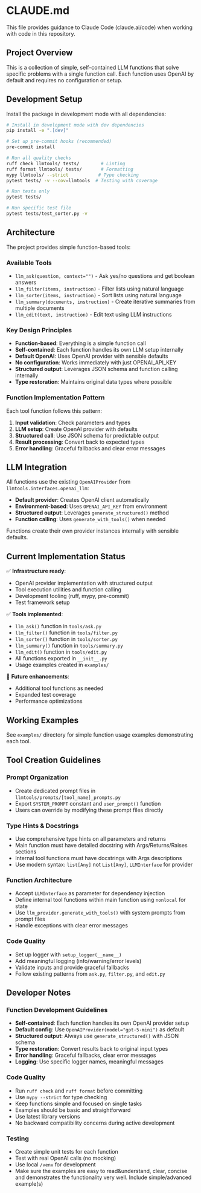 # CLAUDE.md

This file provides guidance to Claude Code (claude.ai/code) when working with code in this repository.

## Project Overview

This is a collection of simple, self-contained LLM functions that solve specific problems with a single function call. Each function uses OpenAI by default and requires no configuration or setup.

## Development Setup

Install the package in development mode with all dependencies:

```bash
# Install in development mode with dev dependencies
pip install -e ".[dev]"

# Set up pre-commit hooks (recommended)
pre-commit install

# Run all quality checks
ruff check llmtools/ tests/        # Linting
ruff format llmtools/ tests/       # Formatting
mypy llmtools/ --strict           # Type checking
pytest tests/ -v --cov=llmtools  # Testing with coverage

# Run tests only
pytest tests/

# Run specific test file
pytest tests/test_sorter.py -v
```

## Architecture

The project provides simple function-based tools:

### Available Tools
- `llm_ask(question, context="")` - Ask yes/no questions and get boolean answers
- `llm_filter(items, instruction)` - Filter lists using natural language
- `llm_sorter(items, instruction)` - Sort lists using natural language
- `llm_summary(documents, instruction)` - Create iterative summaries from multiple documents
- `llm_edit(text, instruction)` - Edit text using LLM instructions

### Key Design Principles
- **Function-based**: Everything is a simple function call
- **Self-contained**: Each function handles its own LLM setup internally
- **Default OpenAI**: Uses OpenAI provider with sensible defaults
- **No configuration**: Works immediately with just OPENAI_API_KEY
- **Structured output**: Leverages JSON schema and function calling internally
- **Type restoration**: Maintains original data types where possible

### Function Implementation Pattern
Each tool function follows this pattern:
1. **Input validation**: Check parameters and types
2. **LLM setup**: Create OpenAI provider with defaults
3. **Structured call**: Use JSON schema for predictable output
4. **Result processing**: Convert back to expected types
5. **Error handling**: Graceful fallbacks and clear error messages

## LLM Integration

All functions use the existing `OpenAIProvider` from `llmtools.interfaces.openai_llm`:
- **Default provider**: Creates OpenAI client automatically
- **Environment-based**: Uses `OPENAI_API_KEY` from environment
- **Structured output**: Leverages `generate_structured()` method
- **Function calling**: Uses `generate_with_tools()` when needed

Functions create their own provider instances internally with sensible defaults.

## Current Implementation Status

✅ **Infrastructure ready**:
- OpenAI provider implementation with structured output
- Tool execution utilities and function calling
- Development tooling (ruff, mypy, pre-commit)
- Test framework setup

✅ **Tools implemented**:
- `llm_ask()` function in `tools/ask.py`
- `llm_filter()` function in `tools/filter.py`
- `llm_sorter()` function in `tools/sorter.py`
- `llm_summary()` function in `tools/summary.py`
- `llm_edit()` function in `tools/edit.py`
- All functions exported in `__init__.py`
- Usage examples created in `examples/`

🔄 **Future enhancements**:
- Additional tool functions as needed
- Expanded test coverage
- Performance optimizations

## Working Examples

See `examples/` directory for simple function usage examples demonstrating each tool.

## Tool Creation Guidelines

### Prompt Organization
- Create dedicated prompt files in `llmtools/prompts/[tool_name]_prompts.py`
- Export `SYSTEM_PROMPT` constant and `user_prompt()` function
- Users can override by modifying these prompt files directly

### Type Hints & Docstrings
- Use comprehensive type hints on all parameters and returns
- Main function must have detailed docstring with Args/Returns/Raises sections
- Internal tool functions must have docstrings with Args descriptions
- Use modern syntax: `list[Any]` not `List[Any]`, `LLMInterface` for provider

### Function Architecture
- Accept `LLMInterface` as parameter for dependency injection
- Define internal tool functions within main function using `nonlocal` for state
- Use `llm_provider.generate_with_tools()` with system prompts from prompt files
- Handle exceptions with clear error messages

### Code Quality
- Set up logger with `setup_logger(__name__)`
- Add meaningful logging (info/warning/error levels)
- Validate inputs and provide graceful fallbacks
- Follow existing patterns from `ask.py`, `filter.py`, and `edit.py`

## Developer Notes

### Function Development Guidelines
- **Self-contained**: Each function handles its own OpenAI provider setup
- **Default config**: Use `OpenAIProvider(model="gpt-5-mini")` as default
- **Structured output**: Always use `generate_structured()` with JSON schema
- **Type restoration**: Convert results back to original input types
- **Error handling**: Graceful fallbacks, clear error messages
- **Logging**: Use specific logger names, meaningful messages

### Code Quality
- Run `ruff check` and `ruff format` before committing
- Use `mypy --strict` for type checking
- Keep functions simple and focused on single tasks
- Examples should be basic and straightforward
- Use latest library versions
- No backward compatibility concerns during active development

### Testing
- Create simple unit tests for each function
- Test with real OpenAI calls (no mocking)
- Use local `/venv` for development
- Make sure the examples are easy to read&understand, clear, concise and demonstrates the functionality very well. Include simple/advanced example(s)